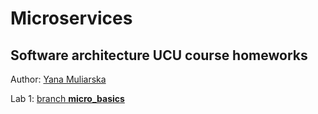 # Microservices
## Software architecture UCU course homeworks

Author: [Yana Muliarska](https://github.com/muliarska)

Lab 1: [branch **micro_basics**](https://github.com/muliarska/microservices/tree/micro_basics)
